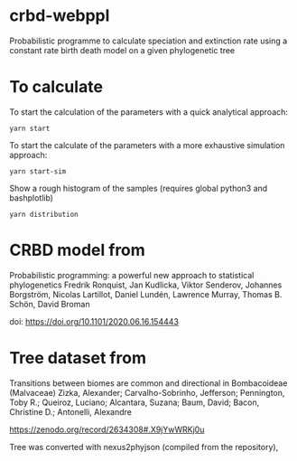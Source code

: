 # crbd-webppl
Probabilistic programme to calculate speciation and extinction rate using a constant rate birth death model on a given phylogenetic tree

# To calculate
To start the calculation of the parameters with a quick analytical approach:
```
yarn start
```

To start the calculate of the parameters with a more exhaustive simulation approach:
```
yarn start-sim
```

Show a rough histogram of the samples (requires global python3 and bashplotlib)
```
yarn distribution
```

# CRBD model from
Probabilistic programming: a powerful new approach to statistical phylogenetics
 Fredrik Ronquist, Jan Kudlicka, Viktor Senderov, Johannes Borgström, Nicolas Lartillot, Daniel Lundén, Lawrence Murray, Thomas B. Schön, David Broman

doi: https://doi.org/10.1101/2020.06.16.154443

# Tree dataset from
Transitions between biomes are common and directional in Bombacoideae (Malvaceae)
 Zizka, Alexander;  Carvalho-Sobrinho, Jefferson;  Pennington, Toby R.; Queiroz, Luciano; Alcantara, Suzana; Baum, David;  Bacon, Christine D.;  Antonelli, Alexandre

https://zenodo.org/record/2634308#.X9jYwWRKj0u

Tree was converted with nexus2phyjson (compiled from the repository)‚
